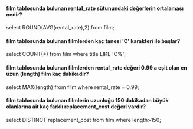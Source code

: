 #### film tablosunda bulunan rental_rate sütunundaki değerlerin ortalaması nedir?
select ROUND(AVG(rental_rate),2) from film;

#### film tablosunda bulunan filmlerden kaç tanesi 'C' karakteri ile başlar?
select COUNT(*) from film where title LIKE 'C%';

#### film tablosunda bulunan filmlerden rental_rate değeri 0.99 a eşit olan en uzun (length) film kaç dakikadır?
select MAX(length) from film where rental_rate = 0.99;

#### film tablosunda bulunan filmlerin uzunluğu 150 dakikadan büyük olanlarına ait kaç farklı replacement_cost değeri vardır?
select DISTINCT replacement_cost  from film where length>150;
